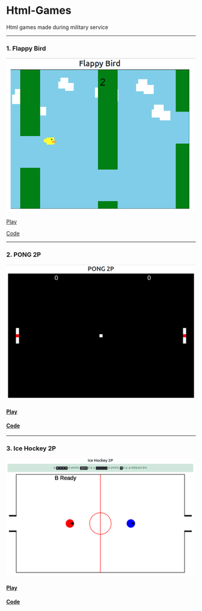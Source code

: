 # Html-Games

Html games made during military service

---
### 1. Flappy Bird
![](img/flppy.png)

[Play](https://jellyho.com/media/single_pages/images/2022/11/04/Flappy_Bird.html)

[Code](https://github.com/jellyho/Html-Games/blob/master/Flappy%20Bird.html)

---
### 2. PONG 2P
![](img/pong.png)

#### [Play](https://jellyho.com/media/single_pages/images/2022/11/03/Pong2P.html)

#### [Code](https://github.com/jellyho/Html-Games/blob/master/Pong2P.html)

---
### 3. Ice Hockey 2P
![](img/hockey.png)

#### [Play](https://jellyho.com/media/single_pages/images/2022/12/01/IceHockey.html)

#### [Code](https://github.com/jellyho/Html-Games/blob/master/IceHockey.html)
